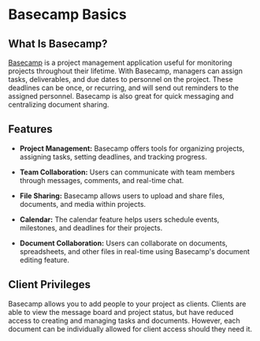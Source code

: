 # Basecamp Basics

## What Is Basecamp?

[Basecamp](https://basecamp.com/) is a project management application useful for monitoring projects throughout their lifetime. With Basecamp, managers can assign tasks, deliverables, and due dates to personnel on the project. These deadlines can be once, or recurring, and will send out reminders to the assigned personnel. Basecamp is also great for quick messaging and centralizing document sharing.

## Features

- **Project Management:** Basecamp offers tools for organizing projects, assigning tasks, setting deadlines, and tracking progress.
  
- **Team Collaboration:** Users can communicate with team members through messages, comments, and real-time chat.
  
- **File Sharing:** Basecamp allows users to upload and share files, documents, and media within projects.
  
- **Calendar:** The calendar feature helps users schedule events, milestones, and deadlines for their projects.
  
- **Document Collaboration:** Users can collaborate on documents, spreadsheets, and other files in real-time using Basecamp's document editing feature.

## Client Privileges
Basecamp allows you to add people to your project as clients. Clients are able to view the message board and project status, but have reduced access to creating and managing tasks and documents. However, each document can be individually allowed for client access should they need it.

